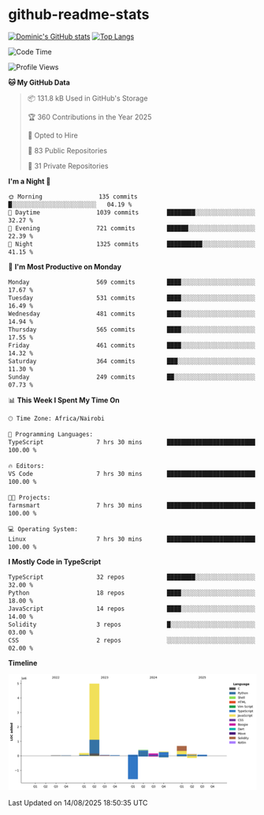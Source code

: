 # github-readme-stats
[![Dominic's GitHub stats](https://github-readme-stats.vercel.app/api?username=Domengo&show_icons=true)](https://github.com/anuraghazra/github-readme-stats)
[![Top Langs](https://github-readme-stats.vercel.app/api/top-langs/?username=Domengo&show_icons=true)](https://github.com/Domengo/github-readme-stats)

<!--START_SECTION:waka-->
![Code Time](http://img.shields.io/badge/Code%20Time-1%2C147%20hrs%209%20mins-blue)

![Profile Views](http://img.shields.io/badge/Profile%20Views-0-blue)

**🐱 My GitHub Data** 

> 📦 131.8 kB Used in GitHub's Storage 
 > 
> 🏆 360 Contributions in the Year 2025
 > 
> 💼 Opted to Hire
 > 
> 📜 83 Public Repositories 
 > 
> 🔑 31 Private Repositories 
 > 
**I'm a Night 🦉** 

```text
🌞 Morning                135 commits         █░░░░░░░░░░░░░░░░░░░░░░░░   04.19 % 
🌆 Daytime                1039 commits        ████████░░░░░░░░░░░░░░░░░   32.27 % 
🌃 Evening                721 commits         ██████░░░░░░░░░░░░░░░░░░░   22.39 % 
🌙 Night                  1325 commits        ██████████░░░░░░░░░░░░░░░   41.15 % 
```
📅 **I'm Most Productive on Monday** 

```text
Monday                   569 commits         ████░░░░░░░░░░░░░░░░░░░░░   17.67 % 
Tuesday                  531 commits         ████░░░░░░░░░░░░░░░░░░░░░   16.49 % 
Wednesday                481 commits         ████░░░░░░░░░░░░░░░░░░░░░   14.94 % 
Thursday                 565 commits         ████░░░░░░░░░░░░░░░░░░░░░   17.55 % 
Friday                   461 commits         ████░░░░░░░░░░░░░░░░░░░░░   14.32 % 
Saturday                 364 commits         ███░░░░░░░░░░░░░░░░░░░░░░   11.30 % 
Sunday                   249 commits         ██░░░░░░░░░░░░░░░░░░░░░░░   07.73 % 
```


📊 **This Week I Spent My Time On** 

```text
🕑︎ Time Zone: Africa/Nairobi

💬 Programming Languages: 
TypeScript               7 hrs 30 mins       █████████████████████████   100.00 % 

🔥 Editors: 
VS Code                  7 hrs 30 mins       █████████████████████████   100.00 % 

🐱‍💻 Projects: 
farmsmart                7 hrs 30 mins       █████████████████████████   100.00 % 

💻 Operating System: 
Linux                    7 hrs 30 mins       █████████████████████████   100.00 % 
```

**I Mostly Code in TypeScript** 

```text
TypeScript               32 repos            ████████░░░░░░░░░░░░░░░░░   32.00 % 
Python                   18 repos            ████░░░░░░░░░░░░░░░░░░░░░   18.00 % 
JavaScript               14 repos            ████░░░░░░░░░░░░░░░░░░░░░   14.00 % 
Solidity                 3 repos             █░░░░░░░░░░░░░░░░░░░░░░░░   03.00 % 
CSS                      2 repos             ░░░░░░░░░░░░░░░░░░░░░░░░░   02.00 % 
```



**Timeline**

![Lines of Code chart](https://raw.githubusercontent.com/Domengo/Domengo/main/assets/bar_graph.png)


 Last Updated on 14/08/2025 18:50:35 UTC
<!--END_SECTION:waka-->


